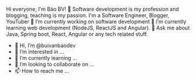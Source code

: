Hi everyone, I'm Bảo BV! 👋
Software development is my profession and blogging, teaching is my passion.
I'm a Software Engineer, Blogger, YouTuber
🔭 I’m currently working on software development
🌱 I’m currently learning web development (NodeJS, ReactJS and Angular).
💬 Ask me about Java, Spring boot, React, Angular or any tech related stuff.


- 👋 Hi, I’m @buivanbaodev
- 👀 I’m interested in ...
- 🌱 I’m currently learning ...
- 💞️ I’m looking to collaborate on ...
- 📫 How to reach me ...

<!---
buivanbaodev/buivanbaodev is a ✨ special ✨ repository because its `README.md` (this file) appears on your GitHub profile.
You can click the Preview link to take a look at your changes.
--->
